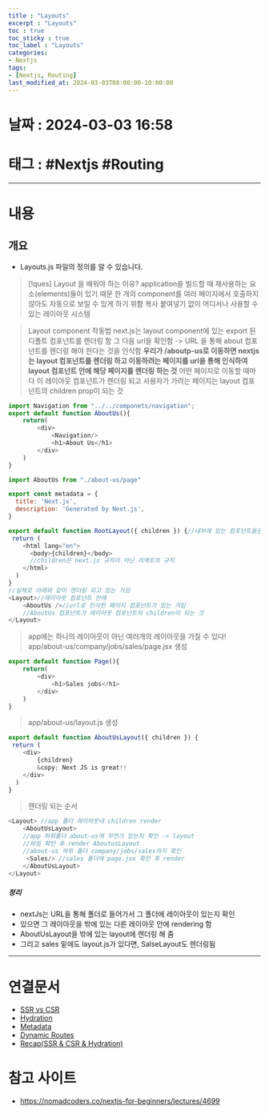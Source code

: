 ```yaml
---
title : "Layouts"
excerpt : "Layouts"
toc : true
toc_sticky : true
toc_label : "Layouts"
categories:
- Nextjs
tags:
- [Nextjs, Routing]
last_modified_at: 2024-03-03T08:00:00-10:00:00
---
```


# 날짜 : 2024-03-03 16:58

# 태그 : #Nextjs #Routing
---

# 내용

## 개요 
- Layouts.js 파일의 정의를 알 수 있습니다.
> [!ques] Layout 을 배워야 하는 이유?
> application을 빌드할 때 재사용하는 요소(elements)들이 있기 때문
> 한 개의 component를 여러 페이지에서 호출하지 않아도 자동으로 보일 수 있게 하기 위함
> 복사 붙여넣기 없이 어디서나 사용할 수 있는 레이아웃 시스템

> Layout component 작동법
> next.js는 layout component에 있는 export 된 디폴트 컴포넌트를 렌더링 함
> 그 다음 url을 확인함 -> URL 을 통해 about 컴포넌트를 렌더링 해야 한다는 것을 인식함
> **우리가 /aboutp-us로 이동하면 nextjs는 layout 컴포넌트를 렌더링 하고
> 이동하려는 페이지를 url을 통해 인식하여 layout 컴포넌트 안에 해당 페이지를 렌더링 하는 것**
> 어떤 페이지로 이동할 때마다 이 레이아웃 컴포넌트가 렌더링 되고 사용자가 가려는 페이지는 layout 컴포넌트의 children prop이 되는 것

```js 
import Navigation from "../../componets/navigation";
export default function AboutUs(){
    return(
        <div>
            <Navigation/>
            <h1>About Us</h1>
        </div>
    )
}

```

``` js
import AboutUs from "./about-us/page"

export const metadata = {
  title: 'Next.js',
  description: 'Generated by Next.js',
}

export default function RootLayout({ children }) {//내부에 있는 컴포넌트들은 자동으로 children이라는 props로 바뀌게 된다는 말
 return (
    <html lang="en">
      <body>{children}</body> 
      //children은 next.js 규칙이 아닌 리액트의 규칙
    </html>
  )
}
//실제로 아래와 같이 렌더링 되고 있는 거임
<Layout>//레이아웃 컴포넌트 안에 
	<AboutUs />//url로 인식한 페이지 컴포넌트가 있는 거임
	//AboutUs 컴포넌트가 레이아웃 컴포넌트의 children이 되는 것
</Layout>
```

> app에는 하나의 레이아웃이 아닌 여러개의 레이아웃을 가질 수 있다!
> app/about-us/company/jobs/sales/page.jsx 생성

``` js
export default function Page(){
    return(
        <div>
            <h1>Sales jobs</h1>
        </div>
    )
}
```
> app/about-us/layout.js 생성

``` js
export default function AboutUsLayout({ children }) {
 return (
    <div>
        {children}
        &copy; Next JS is great!!
    </div>
  )
}
```
> 렌더링 되는 순서

``` js
<Layout> //app 폴더 레이아웃내 children render
	<AboutUsLayout> 
	//app 하위폴더 about-us에 무언가 있는지 확인 -> layout 
	//파일 확인 후 render AboutusLayout
	//about-us 하위 폴더 company/jobs/sales까지 확인
	 <Sales/> //sales 폴더에 page.jsx 확인 후 render
	</AboutUsLayout>
</Layout>
```

##### 정리
- nextJs는 URL을 통해 폴더로 들어가서  그 폴더에 레이아웃이 있는지 확인
- 있으면 그 레이아웃을 밖에 있는 다른 레이아웃 안에 rendering 함
- AboutUsLayout을 밖에 있는 layout에 렌더링 해 줌
- 그리고 sales 밑에도 layout.js가 있다면, SalseLayout도 렌더링됨

---

# 연결문서
- [SSR vs CSR](../../nextjs/nextjs-SSR-vs-CSR)
- [Hydration](../../nextjs/nextjs-Hydration)
- [Metadata](../../nextjs/nextjs-Metadata)
- [Dynamic Routes](../../nextjs/nextjs-Dynamic-Routes)
- [Recap(SSR & CSR & Hydration)](../../nextjs/nextjs-Recap(SSR-&-CSR-&-Hydration))

# 참고 사이트
- https://nomadcoders.co/nextjs-for-beginners/lectures/4699
